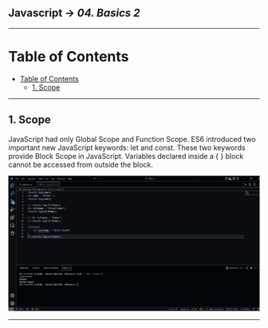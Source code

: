 ## Javascript -> <em>04. Basics 2</em> 

<hr/>

# Table of Contents 
- [Table of Contents](#table-of-contents)
  - [1. Scope](#1-scope)

<hr/>

## 1. Scope

JavaScript had only Global Scope and Function Scope. ES6 introduced two important new JavaScript keywords: let and const. These two keywords provide Block Scope in JavaScript. Variables declared inside a { } block cannot be accessed from outside the block.

![](./00.%20Output/01.%20scope.png)

<hr/>